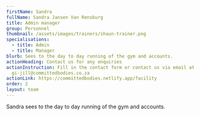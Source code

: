 ```yaml
---
firstName: Sandra
fullName: Sandra Jansen Van Rensburg
title: Admin manager
group: Personnel
thumbnail: /assets/images/trainers/shaun-trainer.png
specialisations:
  - title: Admin
  - title: Manager
blurb: Sees to the day to day running of the gym and accounts.
actionHeading: Contact us for any enquiries
actionInstruction: Fill in the contact form or contact us via email at
  gi-jill@committedbodies.co.za
actionLink: https://committedbodies.netlify.app/facility
order: 2
layout: team
---
```

Sandra sees to the day to day running of the gym and accounts.